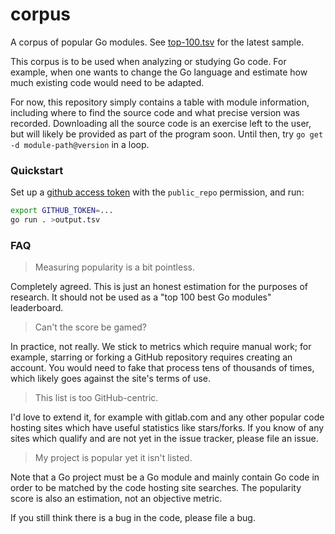 # corpus

A corpus of popular Go modules. See [top-100.tsv]() for the latest sample.

This corpus is to be used when analyzing or studying Go code. For example, when
one wants to change the Go language and estimate how much existing code would
need to be adapted.

For now, this repository simply contains a table with module information,
including where to find the source code and what precise version was recorded.
Downloading all the source code is an exercise left to the user, but will likely
be provided as part of the program soon. Until then, try `go get -d
module-path@version` in a loop.

### Quickstart

Set up a [github access token](https://help.github.com/articles/creating-a-personal-access-token-for-the-command-line/)
with the `public_repo` permission, and run:

```sh
export GITHUB_TOKEN=...
go run . >output.tsv
```

### FAQ

> Measuring popularity is a bit pointless.

Completely agreed. This is just an honest estimation for the purposes of
research. It should not be used as a "top 100 best Go modules" leaderboard.

> Can't the score be gamed?

In practice, not really. We stick to metrics which require manual work; for
example, starring or forking a GitHub repository requires creating an account.
You would need to fake that process tens of thousands of times, which likely
goes against the site's terms of use.

> This list is too GitHub-centric.

I'd love to extend it, for example with gitlab.com and any other popular code
hosting sites which have useful statistics like stars/forks. If you know of any
sites which qualify and are not yet in the issue tracker, please file an issue.

> My project is popular yet it isn't listed.

Note that a Go project must be a Go module and mainly contain Go code in order
to be matched by the code hosting site searches. The popularity score is also an
estimation, not an objective metric.

If you still think there is a bug in the code, please file a bug.
